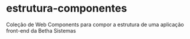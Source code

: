 # estrutura-componentes
Coleção de Web Components para compor a estrutura de uma aplicação front-end da Betha Sistemas

